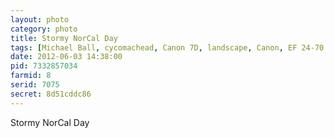 ```yaml
---
layout: photo
category: photo
title: Stormy NorCal Day
tags: [Michael Ball, cycomachead, Canon 7D, landscape, Canon, EF 24-70 f2.8L, Campanile, Berkeley, Sather Tower, UCB, Cal, UC Berkeley, UC, University of California, stormy, clouds, HDRI, HDR, clock tower, bell tower, clock, bells, norcal, California, CA]
date: 2012-06-03 14:38:00
pid: 7332857034
farmid: 8
serid: 7075
secret: 8d51cddc86
---
```


Stormy NorCal Day